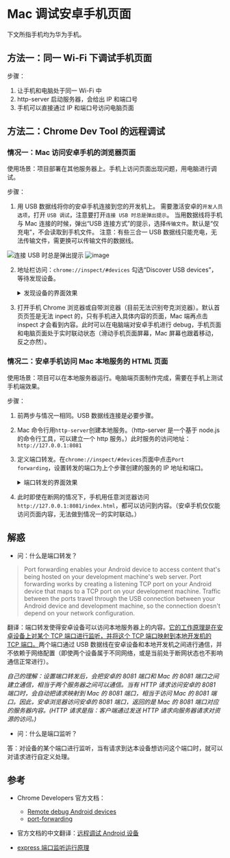 # Mac 调试安卓手机页面

下文所指手机均为华为手机。

## 方法一：同一 Wi-Fi 下调试手机页面

步骤：

1. 让手机和电脑处于同一 Wi-Fi 中
2. http-server 启动服务器，会给出 IP 和端口号
3. 手机可以直接通过 IP 和端口号访问电脑页面



## 方法二：Chrome Dev Tool 的远程调试

### 情况一：Mac 访问安卓手机的浏览器页面

使用场景：项目部署在其他服务器上。手机上访问页面出现问题，用电脑进行调试。

步骤：

1. 用 USB 数据线将你的安卓手机连接到您的开发机上。
    需要激活安卓的`开发人员选项`，打开 `USB 调试`，注意要打开`连接 USB 时总是弹出提示`。
    当用数据线将手机与 Mac 连接的时候，弹出“USB 连接方式”的提示，选择`传输文件`。默认是“仅充电”，不会读取到手机文件。
    注意：有些三合一 USB 数据线只能充电，无法传输文件，需更换可以传输文件的数据线。

![连接 USB 时总是弹出提示](https://user-images.githubusercontent.com/11813936/179130102-5d9947bb-d350-496d-b8b1-3850e8490b2e.png) ![image](https://user-images.githubusercontent.com/11813936/179130223-11f97bcf-3418-4794-83cd-f8bebe7e8993.png)

2. 地址栏访问：`chrome://inspect/#devices`
    勾选“Discover USB devices”，等待发现设备。

    <details>
      <summary>发现设备的界面效果</summary>
      <img alt="华为手机 HLK-AL00" src="https://wx4.sinaimg.cn/large/6cdfff77gy1h44gvs42gfj20f90eh41s.jpg"/>
    </details>

3. 打开手机 Chrome 浏览器或自带浏览器（目前无法识别夸克浏览器）。默认首页页签是无法 inpect 的，只有手机进入具体内容的页面，Mac 端再点击 inspect 才会看到内容。此时可以在电脑端对安卓手机进行 debug，手机页面和电脑页面处于实时联动状态（滑动手机页面屏幕，Mac 屏幕也跟着移动，反之亦然）。

### 情况二：安卓手机访问 Mac 本地服务的 HTML 页面

使用场景：项目可以在本地服务器运行。电脑端页面制作完成，需要在手机上测试手机端效果。

步骤：

1. 前两步与情况一相同。USB 数据线连接是必要步骤。

2. Mac 命令行用`http-server`创建本地服务。（http-server 是一个基于 node.js 的命令行工具，可以建立一个 http 服务。）此时服务的访问地址：`http://127.0.0.1:8081`

3. 定义端口转发。在`chrome://inspect/#devices`页面中点击`Port forwarding`，设置转发的端口为上个步骤创建的服务的 IP 地址和端口。

    <details>
      <summary>端口转发的界面效果</summary>
      <img alt="端口转发至 8081 端口" src="https://wx4.sinaimg.cn/large/6cdfff77gy1h44iv0s5y3j20nr0ef42n.jpg"/>
    </details>

4. 此时即使在断网的情况下，手机用任意浏览器访问`http://127.0.0.1:8081/index.html`，都可以访问到内容。（安卓手机仅仅能访问页面内容，无法做到情况一的实时联动。）

## 解惑

- 问：什么是端口转发？

> Port forwarding enables your Android device to access content that's being hosted on your development machine's web server. Port forwarding works by creating a listening TCP port on your Android device that maps to a TCP port on your development machine. Traffic between the ports travel through the USB connection between your Android device and development machine, so the connection doesn't depend on your network configuration.

翻译：端口转发使得安卓设备可以访问本地服务器上的内容。<u>它的工作原理是在安卓设备上对某个 TCP 端口进行监听，并将这个 TCP 端口映射到本地开发机的 TCP 端口。</u>两个端口通过 USB 数据线在安卓设备和本地开发机之间进行通信，并不依赖于网络配置（即使两个设备属于不同网络，或是当前处于断网状态也不影响通信正常进行）。

*自己的理解：设置端口转发后，会把安卓的 8081 端口和 Mac 的 8081 端口之间建立通信，相当于两个服务器之间可以通信。当有 HTTP 请求访问安卓的 8081 端口时，会自动把请求映射到 Mac 的 8081 端口，相当于访问 Mac 的 8081 端口。因此，安卓浏览器访问安卓的 8081 端口，返回的是 Mac 的 8081 端口对应的服务器内容。(HTTP 请求是指：客户端通过发送 HTTP 请求向服务器请求对资源的访问。)*

- 问：什么是端口监听？

答：对设备的某个端口进行监听，当有请求到达本设备想访问这个端口时，就可以对请求进行自定义处理。

## 参考

- Chrome Developers 官方文档：
    - [Remote debug Android devices](https://developer.chrome.com/docs/devtools/remote-debugging/)
    - [port-forwarding](https://developer.chrome.com/docs/devtools/remote-debugging/local-server/#port-forwarding)
- 官方文档的中文翻译：[远程调试 Android 设备](https://www.html.cn/doc/chrome-devtools/remote-debugging/)

- [express 端口监听运行原理](https://juejin.cn/post/6844903992087019533)
